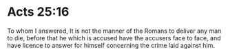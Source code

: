 # Acts 25:16

To whom I answered, It is not the manner of the Romans to deliver any man to die, before that he which is accused have the accusers face to face, and have licence to answer for himself concerning the crime laid against him.